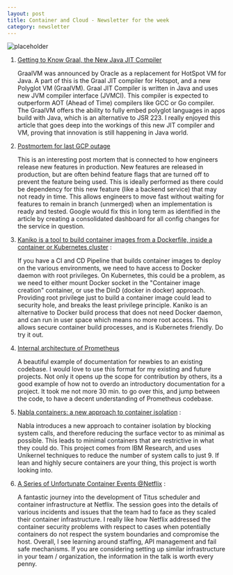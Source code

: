 ```yaml
---
layout: post
title: Container and Cloud - Newsletter for the week 
category: newsletter
---
```


![placeholder](https://vivekjuneja.files.wordpress.com/2016/04/shipping-containers.jpg?w=660 "shipping containers")

1.  <a target="_blank" href="https://www.infoq.com/articles/Graal-Java-JIT-Compiler?utm_medium=email&utm_source=topic+optin&utm_campaign=awareness&utm_content=20180721+prog+nl&mkt_tok=eyJpIjoiT0RrMU5URmxPVEF6TWpreCIsInQiOiIrOGtTUDRGdkRPb0gwZ2ZsTGIxUm4wdlwvXC9oREJmbmhHVXAySEdYRkF6Tmk0Q2NEcnBoVXl1clpZZnNVUXhoeXA2U1wvTnk5cGVjQjR3YUFMaStOSG5DWkZIRGo4MXZVMGxUcGQzMGx2Rjl2dG9uamk2eDlCaDFxcTk4NGtkT2xpcyJ9">Getting to Know Graal, the New Java JIT Compiler</a>

	GraalVM was announced by Oracle as a replacement for HotSpot VM for Java. A part of this is the Graal JIT compiler for Hotspot, and a new Polyglot VM (GraalVM). Graal JIT Compiler is written in Java and uses new JVM compiler interface (JVMCI). This compiler is expected to outperform AOT (Ahead of Time) compilers like GCC or Go compiler. The GraalVM offers the ability to fully embed polyglot languages in apps build with Java, which is an alternative to JSR 223. I really enjoyed this article that goes deep into the workings of this new JIT compiler and VM, proving that innovation is still happening in Java world. 

2. <a target="_blank"  href="https://status.cloud.google.com/incident/cloud-networking/18012">Postmortem for last GCP outage</a>

	This is an interesting post mortem that is connected to how engineers release new features in production. New features are released in production, but are often behind feature flags that are turned off to prevent the feature being used. This is ideally performed as there could be dependency for this new feature (like a backend service) that may not ready in time. This allows engineers to move fast without waiting for features to remain in branch (unmerged) when an implementation is ready and tested. Google would fix this in long term as identified in the article by creating a consolidated dashboard for all config changes for the service in question. 

3. <a target="_blank"  href="https://github.com/GoogleContainerTools/kaniko">Kaniko is a tool to build container images from a Dockerfile, inside a container or Kubernetes cluster</a> :

	If you have a CI and CD Pipeline that builds container images to deploy on the various environments, we need to have access to Docker daemon with root privileges. On Kubernetes, this could be a problem, as we need to either mount Docker socket in the "Container image creation" container, or use the DinD (docker in docker) approach. Providing root privilege just to build a container image could lead to security hole, and breaks the least privilege principle. Kaniko is an alternative to Docker build process that does not need Docker daemon, and can run in user space which means no more root access. This allows secure container build processes, and is Kubernetes friendly. Do try it out. 


4. <a target="_blank"  href="https://github.com/prometheus/prometheus/blob/master/documentation/internal_architecture.md">Internal architecture of Prometheus</a>

	A beautiful example of documentation for newbies to an existing codebase. I would love to use this format for my existing and future projects. Not only it opens up the scope for contribution by others, its a good example of how not to overdo an introductory documentation for a project. It took me not more 30 min. to go over this, and jump between the code, to have a decent understanding of Prometheus codebase. 

5. <a target="_blank"  href="https://nabla-containers.github.io/">Nabla containers: a new approach to container isolation</a> :

	Nabla introduces a new approach to container isolation by blocking system calls, and therefore reducing the surface vector to as minimal as possible. This leads to minimal containers that are restrictive in what they could do. This project comes from IBM Research, and uses Unikernel techniques to reduce the number of system calls to just 9. If lean and highly secure containers are your thing, this project is worth looking into. 


7. <a target="_blank"  href="https://www.infoq.com/presentations/netflix-titus?utm_source=presentations_about_Containers&utm_medium=link&utm_campaign=Containers">A Series of Unfortunate Container Events @Netflix</a> :

	A fantastic journey into the development of Titus scheduler and container infrastructure at Netflix. The session goes into the details of various incidents and issues that the team had to face as they scaled their container infrastructure. I really like how Netflix addressed the container security problems with respect to cases when potentially containers do not respect the system boundaries and compromise the host. Overall, I see learning around staffing, API management and fail safe mechanisms. If you are considering setting up similar infrastructure in your team / organization, the information in the talk is worth every penny. 

